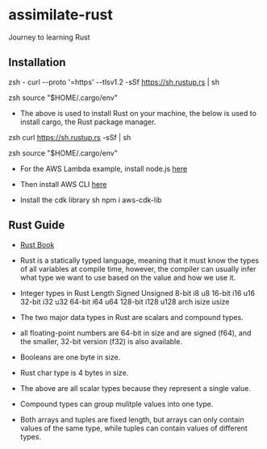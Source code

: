 # assimilate-rust
Journey to learning Rust

## Installation
zsh - curl --proto '=https' --tlsv1.2 -sSf https://sh.rustup.rs | sh

zsh source "$HOME/.cargo/env"

- The above is used to install Rust on your machine, the below is used to install cargo, the Rust package manager.

zsh curl https://sh.rustup.rs -sSf | sh

zsh source "$HOME/.cargo/env"

- For the AWS Lambda example, install node.js [here](https://nodejs.org/en/download/)

- Then install AWS CLI [here](https://docs.aws.amazon.com/cli/latest/userguide/install-cliv2.html)

- Install the cdk library 
sh npm i aws-cdk-lib



## Rust Guide
- [Rust Book](https://doc.rust-lang.org/book/title-page.html)

- Rust is a statically typed language, meaning that it must know the types of all variables at compile time, however, the compiler can usually infer what type we want to use based on the value and how we use it.

- Integer types in Rust 
Length	Signed	Unsigned
8-bit	i8	    u8
16-bit	i16	    u16
32-bit	i32	    u32
64-bit	i64	    u64
128-bit	i128	u128
arch	isize	usize

- The two major data types in Rust are scalars and compound types.

- all floating-point numbers are 64-bit in size and are signed (f64), and the smaller, 32-bit version (f32) is also available.
- Booleans are one byte in size.
- Rust char type is 4 bytes in size.
- The above are all scalar types because they represent a single value.
- Compound types can group mulitple values into one type.
- Both arrays and tuples are fixed length, but arrays can only contain values of the same type, while tuples can contain values of different types.